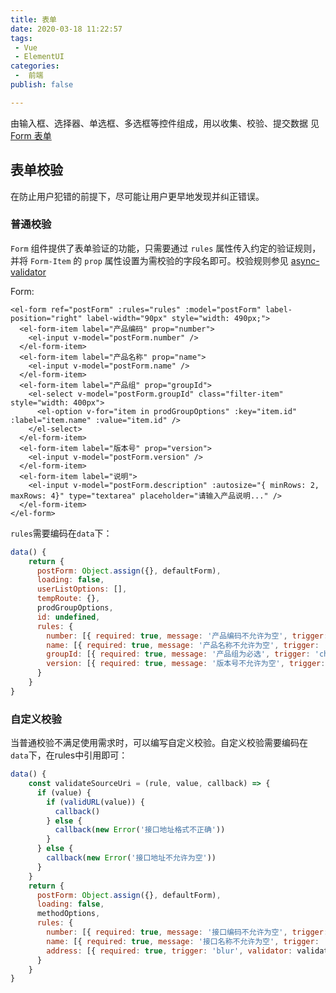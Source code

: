 ```yaml
---
title: 表单
date: 2020-03-18 11:22:57
tags:
 - Vue
 - ElementUI
categories:
 -  前端
publish: false

---
```



由输入框、选择器、单选框、多选框等控件组成，用以收集、校验、提交数据
见[Form 表单](https://element.eleme.cn/#/zh-CN/component/form)


## 表单校验
在防止用户犯错的前提下，尽可能让用户更早地发现并纠正错误。

### 普通校验
`Form` 组件提供了表单验证的功能，只需要通过 `rules` 属性传入约定的验证规则，并将 `Form-Item` 的 `prop` 属性设置为需校验的字段名即可。校验规则参见 [async-validator](https://github.com/yiminghe/async-validator)

Form:
```vue
<el-form ref="postForm" :rules="rules" :model="postForm" label-position="right" label-width="90px" style="width: 490px;">
  <el-form-item label="产品编码" prop="number">
    <el-input v-model="postForm.number" />
  </el-form-item>
  <el-form-item label="产品名称" prop="name">
    <el-input v-model="postForm.name" />
  </el-form-item>
  <el-form-item label="产品组" prop="groupId">
    <el-select v-model="postForm.groupId" class="filter-item" style="width: 400px">
      <el-option v-for="item in prodGroupOptions" :key="item.id" :label="item.name" :value="item.id" />
    </el-select>
  </el-form-item>
  <el-form-item label="版本号" prop="version">
    <el-input v-model="postForm.version" />
  </el-form-item>
  <el-form-item label="说明">
    <el-input v-model="postForm.description" :autosize="{ minRows: 2, maxRows: 4}" type="textarea" placeholder="请输入产品说明..." />
  </el-form-item>
</el-form>
```

`rules`需要编码在`data`下：
```js
data() {
    return {
      postForm: Object.assign({}, defaultForm),
      loading: false,
      userListOptions: [],
      tempRoute: {},
      prodGroupOptions,
      id: undefined,
      rules: {
        number: [{ required: true, message: '产品编码不允许为空', trigger: 'blur' }],
        name: [{ required: true, message: '产品名称不允许为空', trigger: 'blur' }],
        groupId: [{ required: true, message: '产品组为必选', trigger: 'change' }],
        version: [{ required: true, message: '版本号不允许为空', trigger: 'blur' }]
      }
    }
}
```

### 自定义校验

当普通校验不满足使用需求时，可以编写自定义校验。自定义校验需要编码在`data`下，在rules中引用即可：

```js
data() {
    const validateSourceUri = (rule, value, callback) => {
      if (value) {
        if (validURL(value)) {
          callback()
        } else {
          callback(new Error('接口地址格式不正确'))
        }
      } else {
        callback(new Error('接口地址不允许为空'))
      }
    }
    return {
      postForm: Object.assign({}, defaultForm),
      loading: false,
      methodOptions,
      rules: {
        number: [{ required: true, message: '接口编码不允许为空', trigger: 'blur' }],
        name: [{ required: true, message: '接口名称不允许为空', trigger: 'blur' }],
        address: [{ required: true, trigger: 'blur', validator: validateSourceUri }]
      }
    }
}
```
